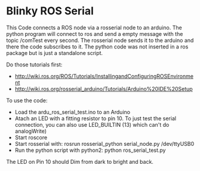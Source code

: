 <h1>Blinky ROS Serial</h1>

This Code connects a ROS node via a rosserial node to an arduino.
The python program will connect to ros and send a empty message with the topic /comTest every second.
The rosserial node sends it to the arduino and there the code subscribes to it.
The python code was not inserted in a ros package but is just a standalone script.

Do those tutorials first:
* http://wiki.ros.org/ROS/Tutorials/InstallingandConfiguringROSEnvironment
* http://wiki.ros.org/rosserial_arduino/Tutorials/Arduino%20IDE%20Setup

To use the code:
*  Load the ardu_ros_serial_test.ino to an Arduino
*  Atach an LED with a fitting resistor to pin 10. To just test the serial connection, you can also use LED_BUILTIN (13) which can't do analogWrite)
*  Start roscore
*  Start rosserial with: rosrun rosserial_python serial_node.py /dev/ttyUSB0
*  Run the python script with python2: python ros_serial_test.py

The LED on Pin 10 should Dim from dark to bright and back.
